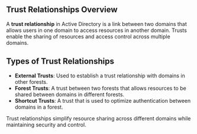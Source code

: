 


## Trust Relationships Overview
A **trust relationship** in Active Directory is a link between two domains that allows users in one domain to access resources in another domain. Trusts enable the sharing of resources and access control across multiple domains.

## Types of Trust Relationships
- **External Trusts**: Used to establish a trust relationship with domains in other forests.
- **Forest Trusts**: A trust between two forests that allows resources to be shared between domains in different forests.
- **Shortcut Trusts**: A trust that is used to optimize authentication between domains in a forest.

Trust relationships simplify resource sharing across different domains while maintaining security and control.
